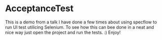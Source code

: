 AcceptanceTest
==============

This is a demo from a talk I have done a few times about using specflow to run UI test utilicing Selenium. 
To see how this can bee done in a neat and nice way just open the project and run the tests. :) 
Enjoy! 
